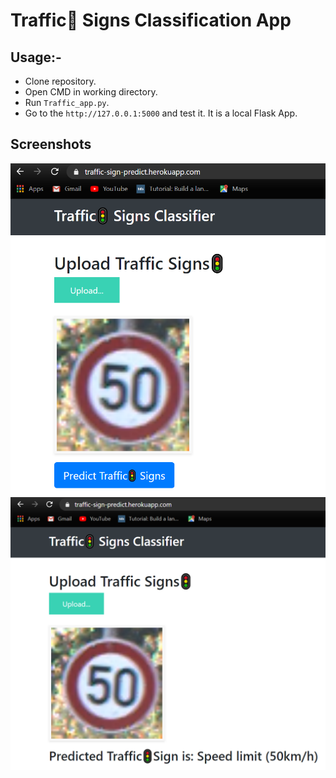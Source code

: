 # Traffic🚦 Signs Classification App
## Usage:-

- Clone repository.
- Open CMD in working directory.
- Run `Traffic_app.py`.
- Go to the `http://127.0.0.1:5000` and test it. It is a local Flask App.

## Screenshots

<img src="https://github.com/arsyalafifan/traffic_sign_recognition/blob/master/1.PNG">
<img src="https://github.com/arsyalafifan/traffic_sign_recognition/blob/master/2.PNG">
